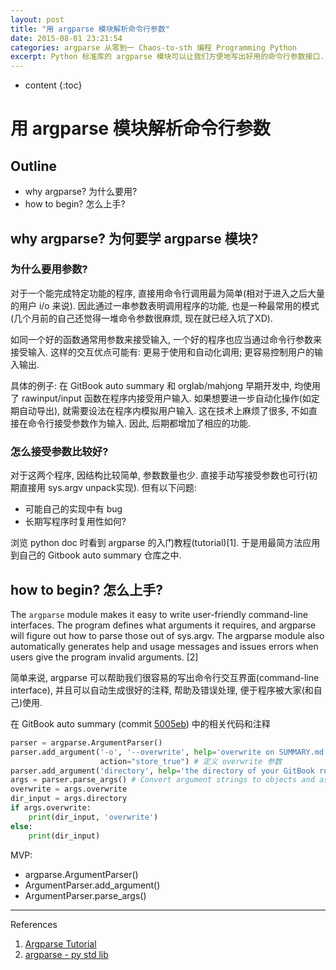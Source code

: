 ```yaml
---
layout: post
title: "用 argparse 模块解析命令行参数"
date: 2015-08-01 23:21:54
categories: argparse 从零到一 Chaos-to-sth 编程 Programming Python
excerpt: Python 标准库的 argparse 模块可以让我们方便地写出好用的命令行参数接口. 这是我的简单入门笔记.
---
```


* content
{:toc}

# 用 argparse 模块解析命令行参数

## Outline

- why argparse? 为什么要用?
- how to begin? 怎么上手?

## why argparse? 为何要学 argparse 模块?

### 为什么要用参数?

对于一个能完成特定功能的程序, 直接用命令行调用最为简单(相对于进入之后大量的用户 i/o 来说). 因此通过一串参数表明调用程序的功能, 也是一种最常用的模式(几个月前的自己还觉得一堆命令参数很麻烦, 现在就已经入坑了XD). 

如同一个好的函数通常用参数来接受输入, 一个好的程序也应当通过命令行参数来接受输入. 这样的交互优点可能有: 更易于使用和自动化调用; 更容易控制用户的输入输出.

具体的例子: 在 GitBook auto summary 和 orglab/mahjong 早期开发中, 均使用了 rawinput/input 函数在程序内接受用户输入. 如果想要进一步自动化操作(如定期自动导出), 就需要设法在程序内模拟用户输入. 这在技术上麻烦了很多, 不如直接在命令行接受参数作为输入. 因此, 后期都增加了相应的功能.

### 怎么接受参数比较好?
对于这两个程序, 因结构比较简单, 参数数量也少. 直接手动写接受参数也可行(初期直接用 sys.argv unpack实现). 但有以下问题:

  - 可能自己的实现中有 bug
  - 长期写程序时复用性如何?

浏览 python doc 时看到 argparse 的入门教程(tutorial)[1]. 于是用最简方法应用到自己的 Gitbook auto summary 仓库之中.

## how to begin? 怎么上手?

The `argparse` module makes it easy to write user-friendly command-line interfaces. The program defines what arguments it requires, and argparse will figure out how to parse those out of sys.argv. The argparse module also automatically generates help and usage messages and issues errors when users give the program invalid arguments. [2]

简单来说, argparse 可以帮助我们很容易的写出命令行交互界面(command-line interface), 并且可以自动生成很好的注释, 帮助及错误处理, 便于程序被大家(和自己)使用. 

在 GitBook auto summary (commit [5005eb](https://github.com/Frank-the-Obscure/GitBook-auto-summary/commit/5005ebf8c1baeb4a093ec263d6a3ad87ff5cc42d)) 中的相关代码和注释

```python
parser = argparse.ArgumentParser()
parser.add_argument('-o', '--overwrite', help='overwrite on SUMMARY.md', 
                    action="store_true") # 定义 overwrite 参数
parser.add_argument('directory', help='the directory of your GitBook root') # 定义 directory 参数
args = parser.parse_args() # Convert argument strings to objects and assign them as attributes of the namespace. Return the populated namespace.
overwrite = args.overwrite
dir_input = args.directory
if args.overwrite:
    print(dir_input, 'overwrite')
else:
    print(dir_input)
```

MVP:

- argparse.ArgumentParser()
- ArgumentParser.add_argument()
- ArgumentParser.parse_args()


---

References

1. [Argparse Tutorial](https://docs.python.org/3/howto/argparse.html)
2. [argparse - py std lib](https://docs.python.org/3/library/argparse.html)
